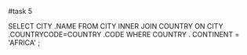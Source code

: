 #task 5


SELECT  CITY .NAME FROM CITY INNER JOIN COUNTRY ON
CITY .COUNTRYCODE=COUNTRY .CODE WHERE COUNTRY . CONTINENT =  'AFRICA' ;

